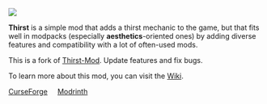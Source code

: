 ![](https://imgur.com/xUuRDg3.png)

**Thirst** is a simple mod that adds a thirst mechanic to the game, but that fits well in modpacks (especially **aesthetics**-oriented ones) by adding diverse features and compatibility with a lot of often-used mods.

This is a fork of [Thirst-Mod](https://github.com/ghen-git/Thirst-Mod). Update features and fix bugs.

To learn more about this mod, you can visit the [Wiki](https://github.com/ghen-git/Thirst-Mod/wiki).

[CurseForge](https://www.curseforge.com/minecraft/mc-mods/thirst-was-remade) &nbsp;&nbsp;&nbsp;  [Modrinth](https://modrinth.com/mod/thirst-was-remade)
